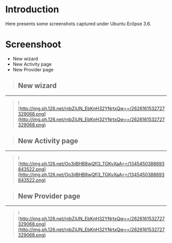 # Introduction #

Here presents some screenshots captured under Ubuntu Eclipse 3.6.


# Screenshoot #

  * New wizard
  * New Activity page
  * New Provider page
> ## New wizard ##
> 
---

> ![http://img.ph.126.net/rnbZiUN_EbKnH32YNrtxQw==/2626161532727329068.png](http://img.ph.126.net/rnbZiUN_EbKnH32YNrtxQw==/2626161532727329068.png)


> ## New Activity page ##
> 
---

> ![http://img.ph.126.net/Oo3jiBHB8wQfl3_TGKvXaA==/1345450388693843522.png](http://img.ph.126.net/Oo3jiBHB8wQfl3_TGKvXaA==/1345450388693843522.png)


> ## New Provider page ##
> 
---

> ![http://img.ph.126.net/rnbZiUN_EbKnH32YNrtxQw==/2626161532727329068.png](http://img.ph.126.net/rnbZiUN_EbKnH32YNrtxQw==/2626161532727329068.png)